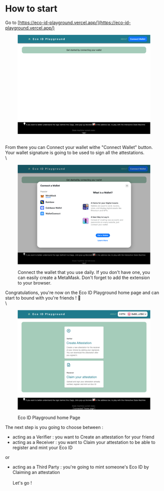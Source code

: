 # How to start

Go to [https://eco-id-playground.vercel.app/](https://eco-id-playground.vercel.app/)

<figure><img src="../.gitbook/assets/Screenshot 2023-02-17 at 18.50.06.png" alt=""><figcaption></figcaption></figure>

\
From there you can Connect your wallet withe "Connect Wallet" button. Your wallet signature is going to be used to sign all the attestations.\
\


<figure><img src="../.gitbook/assets/Connect wallet (1).png" alt=""><figcaption><p>Connect the wallet that you use daily. If you don't have one, you can easily create a MetaMask. Don't forget to add the extension to your browser.</p></figcaption></figure>

Congratulations, you're now on the Eco ID Playground home page and can start to bound with you're friends ! 🎉\
\


<figure><img src="../.gitbook/assets/home page.png" alt=""><figcaption><p>Eco ID Playground home Page </p></figcaption></figure>

The next step is you going to choose between :&#x20;

* acting as a Verifier : you want to Create an attestation for your friend
* acting as a Receiver : you want to Claim your attestation to be able to register and mint your Eco ID

or

* acting as a Third Party : you're going to mint someone's Eco ID by Claiming an attestation\
  \
  Let's go !&#x20;
